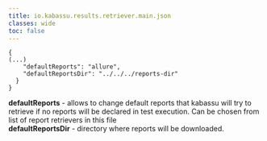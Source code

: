 ```yaml
---
title: io.kabassu.results.retriever.main.json
classes: wide
toc: false
---
```


```
{
(...)
    "defaultReports": "allure",
    "defaultReportsDir": "../../../reports-dir"
  }
}
```

**defaultReports** - allows to change default reports that kabassu will try to retrieve if no reports will be declared in test execution. Can be chosen from list of report retrievers in this file  
**defaultReportsDir** - directory where reports will be downloaded.

